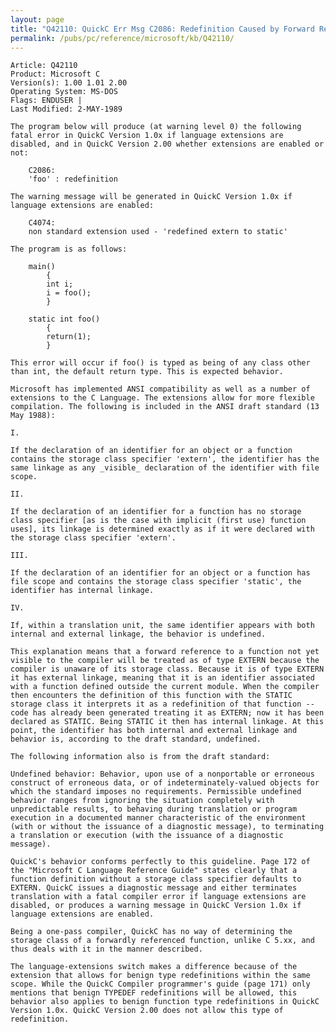 ```yaml
---
layout: page
title: "Q42110: QuickC Err Msg C2086: Redefinition Caused by Forward Reference"
permalink: /pubs/pc/reference/microsoft/kb/Q42110/
---
```


	Article: Q42110
	Product: Microsoft C
	Version(s): 1.00 1.01 2.00
	Operating System: MS-DOS
	Flags: ENDUSER |
	Last Modified: 2-MAY-1989
	
	The program below will produce (at warning level 0) the following
	fatal error in QuickC Version 1.0x if language extensions are
	disabled, and in QuickC Version 2.00 whether extensions are enabled or
	not:
	
	    C2086:
	    'foo' : redefinition
	
	The warning message will be generated in QuickC Version 1.0x if
	language extensions are enabled:
	
	    C4074:
	    non standard extension used - 'redefined extern to static'
	
	The program is as follows:
	
	    main()
	        {
	        int i;
	        i = foo();
	        }
	
	    static int foo()
	        {
	        return(1);
	        }
	
	This error will occur if foo() is typed as being of any class other
	than int, the default return type. This is expected behavior.
	
	Microsoft has implemented ANSI compatibility as well as a number of
	extensions to the C Language. The extensions allow for more flexible
	compilation. The following is included in the ANSI draft standard (13
	May 1988):
	
	I.
	
	If the declaration of an identifier for an object or a function
	contains the storage class specifier 'extern', the identifier has the
	same linkage as any _visible_ declaration of the identifier with file
	scope.
	
	II.
	
	If the declaration of an identifier for a function has no storage
	class specifier [as is the case with implicit (first use) function
	uses], its linkage is determined exactly as if it were declared with
	the storage class specifier 'extern'.
	
	III.
	
	If the declaration of an identifier for an object or a function has
	file scope and contains the storage class specifier 'static', the
	identifier has internal linkage.
	
	IV.
	
	If, within a translation unit, the same identifier appears with both
	internal and external linkage, the behavior is undefined.
	
	This explanation means that a forward reference to a function not yet
	visible to the compiler will be treated as of type EXTERN because the
	compiler is unaware of its storage class. Because it is of type EXTERN
	it has external linkage, meaning that it is an identifier associated
	with a function defined outside the current module. When the compiler
	then encounters the definition of this function with the STATIC
	storage class it interprets it as a redefinition of that function --
	code has already been generated treating it as EXTERN; now it has been
	declared as STATIC. Being STATIC it then has internal linkage. At this
	point, the identifier has both internal and external linkage and
	behavior is, according to the draft standard, undefined.
	
	The following information also is from the draft standard:
	
	Undefined behavior: Behavior, upon use of a nonportable or erroneous
	construct of erroneous data, or of indeterminately-valued objects for
	which the standard imposes no requirements. Permissible undefined
	behavior ranges from ignoring the situation completely with
	unpredictable results, to behaving during translation or program
	execution in a documented manner characteristic of the environment
	(with or without the issuance of a diagnostic message), to terminating
	a translation or execution (with the issuance of a diagnostic
	message).
	
	QuickC's behavior conforms perfectly to this guideline. Page 172 of
	the "Microsoft C Language Reference Guide" states clearly that a
	function definition without a storage class specifier defaults to
	EXTERN. QuickC issues a diagnostic message and either terminates
	translation with a fatal compiler error if language extensions are
	disabled, or produces a warning message in QuickC Version 1.0x if
	language extensions are enabled.
	
	Being a one-pass compiler, QuickC has no way of determining the
	storage class of a forwardly referenced function, unlike C 5.xx, and
	thus deals with it in the manner described.
	
	The language-extensions switch makes a difference because of the
	extension that allows for benign type redefinitions within the same
	scope. While the QuickC Compiler programmer's guide (page 171) only
	mentions that benign TYPEDEF redefinitions will be allowed, this
	behavior also applies to benign function type redefinitions in QuickC
	Version 1.0x. QuickC Version 2.00 does not allow this type of
	redefinition.
